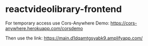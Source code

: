 # reactvideolibrary-frontend

For temporary access use Cors-Anywhere Demo:
https://cors-anywhere.herokuapp.com/corsdemo

Then use the link:
https://main.d1dqamtgsyabk9.amplifyapp.com/

